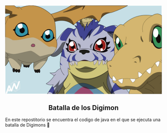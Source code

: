 <p align="center">
  <img src="digimon.jpg" alt="Imagen readme sobre digimon">
</p>
<h2 align="center">Batalla de los Digimon </h2>

En este repostitorio se encuentra el codigo de java en el que se ejecuta una batalla de Digimons 🦖

